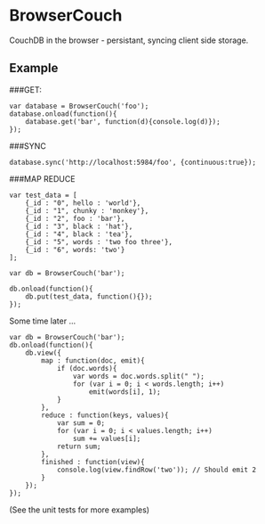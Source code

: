 BrowserCouch
============

CouchDB in the browser - persistant, syncing client side storage.
 


Example
-------
 
###GET:

    var database = BrowserCouch('foo');
    database.onload(function(){
        database.get('bar', function(d){console.log(d)});
    });
 
 
###SYNC

    database.sync('http://localhost:5984/foo', {continuous:true});
    
###MAP REDUCE

	var test_data = [
		{_id : "0", hello : 'world'},
		{_id : "1", chunky : 'monkey'},
		{_id : "2", foo : 'bar'},
		{_id : "3", black : 'hat'},
		{_id : "4", black : 'tea'},
		{_id : "5", words : 'two foo three'},
		{_id : "6", words: 'two'}
	];		
	
	var db = BrowserCouch('bar');
	
	db.onload(function(){
		db.put(test_data, function(){});	
	});
	
Some time later ...	
    
	var db = BrowserCouch('bar');
	db.onload(function(){
		db.view({
			map : function(doc, emit){
				if (doc.words){
					var words = doc.words.split(" ");
	    			for (var i = 0; i < words.length; i++)
	      				emit(words[i], 1);
	      		}		
			},
			reduce : function(keys, values){
				var sum = 0;
	    		for (var i = 0; i < values.length; i++)
	      			sum += values[i];
	    		return sum;
	    	},
	    	finished : function(view){
	    		console.log(view.findRow('two')); // Should emit 2
	    	}	
		});
	});	


    
(See the unit tests for more examples)



